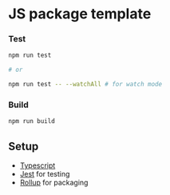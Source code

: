 # JS package template

### Test

```bash
npm run test

# or

npm run test -- --watchAll # for watch mode
```

### Build

```bash
npm run build
```

## Setup

- [Typescript](https://www.typescriptlang.org/)
- [Jest](https://jestjs.io/) for testing
- [Rollup](https://rollupjs.org/) for packaging
